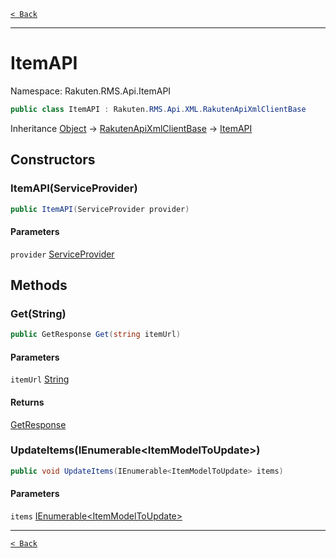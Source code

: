 [`< Back`](./)

---

# ItemAPI

Namespace: Rakuten.RMS.Api.ItemAPI

```csharp
public class ItemAPI : Rakuten.RMS.Api.XML.RakutenApiXmlClientBase
```

Inheritance [Object](https://docs.microsoft.com/en-us/dotnet/api/system.object) → [RakutenApiXmlClientBase](./rakuten.rms.api.xml.rakutenapixmlclientbase) → [ItemAPI](./rakuten.rms.api.itemapi.itemapi)

## Constructors

### **ItemAPI(ServiceProvider)**

```csharp
public ItemAPI(ServiceProvider provider)
```

#### Parameters

`provider` [ServiceProvider](./rakuten.rms.api.serviceprovider)<br>

## Methods

### **Get(String)**

```csharp
public GetResponse Get(string itemUrl)
```

#### Parameters

`itemUrl` [String](https://docs.microsoft.com/en-us/dotnet/api/system.string)<br>

#### Returns

[GetResponse](./rakuten.rms.api.itemapi.itemapi.getresponse)<br>

### **UpdateItems(IEnumerable&lt;ItemModelToUpdate&gt;)**

```csharp
public void UpdateItems(IEnumerable<ItemModelToUpdate> items)
```

#### Parameters

`items` [IEnumerable&lt;ItemModelToUpdate&gt;](https://docs.microsoft.com/en-us/dotnet/api/system.collections.generic.ienumerable-1)<br>

---

[`< Back`](./)
